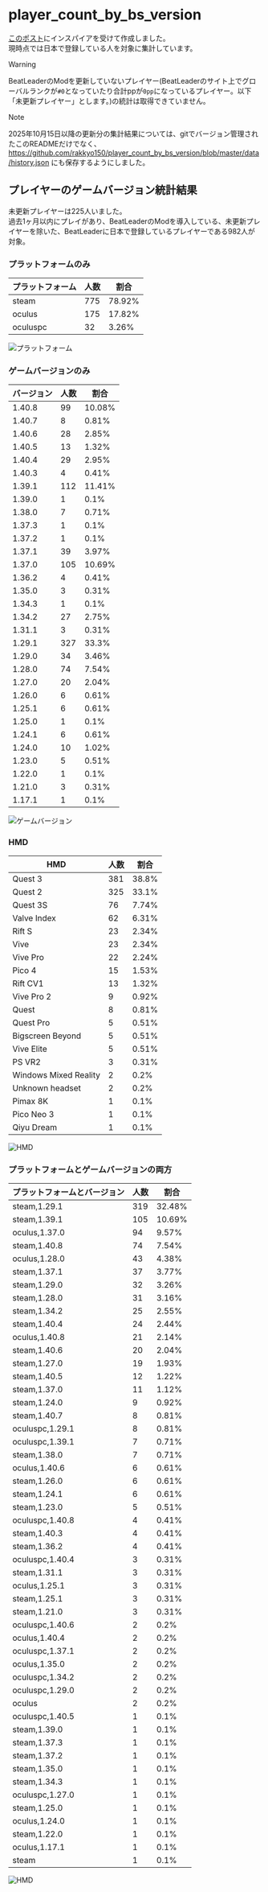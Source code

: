 # player_count_by_bs_version

[このポスト](https://x.com/ge2toro/status/1921944149143482563)にインスパイアを受けて作成しました。  
現時点では日本で登録している人を対象に集計しています。  
> [!WARNING]
> BeatLeaderのModを更新していないプレイヤー(BeatLeaderのサイト上でグローバルランクが`#0`となっていたり合計ppが`0pp`になっているプレイヤー。以下「未更新プレイヤー」とします。)の統計は取得できていません。

> [!NOTE]
> 2025年10月15日以降の更新分の集計結果については、gitでバージョン管理されたこのREADMEだけでなく、 https://github.com/rakkyo150/player_count_by_bs_version/blob/master/data/history.json にも保存するようにしました。

## プレイヤーのゲームバージョン統計結果
未更新プレイヤーは225人いました。  
過去1ヶ月以内にプレイがあり、BeatLeaderのModを導入している、未更新プレイヤーを除いた、BeatLeaderに日本で登録しているプレイヤーである982人が対象。

### プラットフォームのみ
| プラットフォーム | 人数 | 割合 |
| ---- | ---- | ---- |
| steam | 775 | 78.92% |
| oculus | 175 | 17.82% |
| oculuspc | 32 | 3.26% |

![プラットフォーム](platform_count.png)

### ゲームバージョンのみ
| バージョン | 人数 | 割合 |
| ---- | ---- | ---- |
| 1.40.8 | 99 | 10.08% |
| 1.40.7 | 8 | 0.81% |
| 1.40.6 | 28 | 2.85% |
| 1.40.5 | 13 | 1.32% |
| 1.40.4 | 29 | 2.95% |
| 1.40.3 | 4 | 0.41% |
| 1.39.1 | 112 | 11.41% |
| 1.39.0 | 1 | 0.1% |
| 1.38.0 | 7 | 0.71% |
| 1.37.3 | 1 | 0.1% |
| 1.37.2 | 1 | 0.1% |
| 1.37.1 | 39 | 3.97% |
| 1.37.0 | 105 | 10.69% |
| 1.36.2 | 4 | 0.41% |
| 1.35.0 | 3 | 0.31% |
| 1.34.3 | 1 | 0.1% |
| 1.34.2 | 27 | 2.75% |
| 1.31.1 | 3 | 0.31% |
| 1.29.1 | 327 | 33.3% |
| 1.29.0 | 34 | 3.46% |
| 1.28.0 | 74 | 7.54% |
| 1.27.0 | 20 | 2.04% |
| 1.26.0 | 6 | 0.61% |
| 1.25.1 | 6 | 0.61% |
| 1.25.0 | 1 | 0.1% |
| 1.24.1 | 6 | 0.61% |
| 1.24.0 | 10 | 1.02% |
| 1.23.0 | 5 | 0.51% |
| 1.22.0 | 1 | 0.1% |
| 1.21.0 | 3 | 0.31% |
| 1.17.1 | 1 | 0.1% |

![ゲームバージョン](game_version_count.png)

### HMD
| HMD | 人数 | 割合 |
| ---- | ---- | ---- |
| Quest 3 | 381 | 38.8% |
| Quest 2 | 325 | 33.1% |
| Quest 3S | 76 | 7.74% |
| Valve Index | 62 | 6.31% |
| Rift S | 23 | 2.34% |
| Vive | 23 | 2.34% |
| Vive Pro | 22 | 2.24% |
| Pico 4 | 15 | 1.53% |
| Rift CV1 | 13 | 1.32% |
| Vive Pro 2 | 9 | 0.92% |
| Quest | 8 | 0.81% |
| Quest Pro | 5 | 0.51% |
| Bigscreen Beyond | 5 | 0.51% |
| Vive Elite | 5 | 0.51% |
| PS VR2 | 3 | 0.31% |
| Windows Mixed Reality | 2 | 0.2% |
| Unknown headset | 2 | 0.2% |
| Pimax 8K | 1 | 0.1% |
| Pico Neo 3 | 1 | 0.1% |
| Qiyu Dream | 1 | 0.1% |

![HMD](hmd_count.png)

### プラットフォームとゲームバージョンの両方
| プラットフォームとバージョン | 人数 | 割合 |
| ---- | ---- | ---- |
| steam,1.29.1 | 319 | 32.48% |
| steam,1.39.1 | 105 | 10.69% |
| oculus,1.37.0 | 94 | 9.57% |
| steam,1.40.8 | 74 | 7.54% |
| oculus,1.28.0 | 43 | 4.38% |
| steam,1.37.1 | 37 | 3.77% |
| steam,1.29.0 | 32 | 3.26% |
| steam,1.28.0 | 31 | 3.16% |
| steam,1.34.2 | 25 | 2.55% |
| steam,1.40.4 | 24 | 2.44% |
| oculus,1.40.8 | 21 | 2.14% |
| steam,1.40.6 | 20 | 2.04% |
| steam,1.27.0 | 19 | 1.93% |
| steam,1.40.5 | 12 | 1.22% |
| steam,1.37.0 | 11 | 1.12% |
| steam,1.24.0 | 9 | 0.92% |
| steam,1.40.7 | 8 | 0.81% |
| oculuspc,1.29.1 | 8 | 0.81% |
| oculuspc,1.39.1 | 7 | 0.71% |
| steam,1.38.0 | 7 | 0.71% |
| oculus,1.40.6 | 6 | 0.61% |
| steam,1.26.0 | 6 | 0.61% |
| steam,1.24.1 | 6 | 0.61% |
| steam,1.23.0 | 5 | 0.51% |
| oculuspc,1.40.8 | 4 | 0.41% |
| steam,1.40.3 | 4 | 0.41% |
| steam,1.36.2 | 4 | 0.41% |
| oculuspc,1.40.4 | 3 | 0.31% |
| steam,1.31.1 | 3 | 0.31% |
| oculus,1.25.1 | 3 | 0.31% |
| steam,1.25.1 | 3 | 0.31% |
| steam,1.21.0 | 3 | 0.31% |
| oculuspc,1.40.6 | 2 | 0.2% |
| oculus,1.40.4 | 2 | 0.2% |
| oculuspc,1.37.1 | 2 | 0.2% |
| oculus,1.35.0 | 2 | 0.2% |
| oculuspc,1.34.2 | 2 | 0.2% |
| oculuspc,1.29.0 | 2 | 0.2% |
| oculus | 2 | 0.2% |
| oculuspc,1.40.5 | 1 | 0.1% |
| steam,1.39.0 | 1 | 0.1% |
| steam,1.37.3 | 1 | 0.1% |
| steam,1.37.2 | 1 | 0.1% |
| steam,1.35.0 | 1 | 0.1% |
| steam,1.34.3 | 1 | 0.1% |
| oculuspc,1.27.0 | 1 | 0.1% |
| steam,1.25.0 | 1 | 0.1% |
| oculus,1.24.0 | 1 | 0.1% |
| steam,1.22.0 | 1 | 0.1% |
| oculus,1.17.1 | 1 | 0.1% |
| steam | 1 | 0.1% |

![HMD](platform_game_version_count.png)